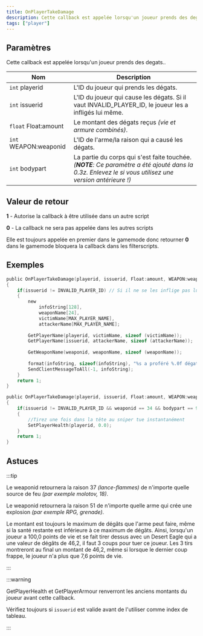 ```yaml
---
title: OnPlayerTakeDamage
description: Cette callback est appelée lorsqu'un joueur prends des degats.
tags: ["player"]
---
```


<VersionWarn name='callback' version='SA-MP 0.3d' />

## Paramètres

Cette callback est appelée lorsqu'un joueur prends des degats..

| Nom                   | Description                                                                                                                                            |
|-----------------------|--------------------------------------------------------------------------------------------------------------------------------------------------------|
| `int` playerid        | L'ID du joueur qui prends les dégats.                                                                                                                  |
| `int` issuerid        | L'ID du joueur qui cause les dégats. Si il vaut INVALID_PLAYER_ID, le joueur les a infligés lui même.                                                  |
| `float` Float:amount  | Le montant des dégats reçus _(vie et armure combinés)_.                                                                                                |
| `int` WEAPON:weaponid | L'ID de l'arme/la raison qui a causé les dégats.                                                                                                       |
| `int` bodypart        | La partie du corps qui s'est faite touchée. _(**NOTE**: Ce paramètre a été ajouté dans la 0.3z. Enlevez le si vous utilisez une version antérieure !)_ |

## Valeur de retour

**1** - Autorise la callback à être utilisée dans un autre script

**0** - La callback ne sera pas appelée dans les autres scripts

Elle est toujours appelée en premier dans le gamemode donc retourner **0** dans le gamemode bloquera la callback dans les filterscripts.

## Exemples

```c
public OnPlayerTakeDamage(playerid, issuerid, Float:amount, WEAPON:weaponid, bodypart)
{
    if(issuerid != INVALID_PLAYER_ID) // Si il ne se les inflige pas lui même
    {
        new
            infoString[128],
            weaponName[24],
            victimName[MAX_PLAYER_NAME],
            attackerName[MAX_PLAYER_NAME];
 
        GetPlayerName(playerid, victimName, sizeof (victimName));
        GetPlayerName(issuerid, attackerName, sizeof (attackerName));
 
        GetWeaponName(weaponid, weaponName, sizeof (weaponName));
 
        format(infoString, sizeof(infoString), "%s a proféré %.0f dégats à %s, arme: %s", attackerName, amount, victimName, weaponName);
        SendClientMessageToAll(-1, infoString);
    }
    return 1;
}
```

```c
public OnPlayerTakeDamage(playerid, issuerid, Float:amount, WEAPON:weaponid, bodypart)
{
    if(issuerid != INVALID_PLAYER_ID && weaponid == 34 && bodypart == 9)
    {
        //Tirez une fois dans la tête au sniper tue instantanément
        SetPlayerHealth(playerid, 0.0);
    }
    return 1;
}
```

## Astuces

:::tip

Le weaponid retournera la raison 37 _(lance-flammes)_ de n'importe quelle source de feu _(par exemple molotov, 18)_.

Le weaponid retournera la raison 51 de n'importe quelle arme qui crée une explosion _(par exemple RPG, grenade)_.

Le montant est toujours le maximum de dégâts que l'arme peut faire, même si la santé restante est inférieure à ce maximum de dégâts. Ainsi, lorsqu'un joueur a 100,0 points de vie et se fait tirer dessus avec un Desert Eagle qui a une valeur de dégâts de 46,2, il faut 3 coups pour tuer ce joueur. Les 3 tirs montreront au final un montant de 46,2, même si lorsque le dernier coup frappe, le joueur n'a plus que 7,6 points de vie.

:::

:::warning

GetPlayerHealth et GetPlayerArmour renverront les anciens montants du joueur avant cette callback. 

Vérifiez toujours si `issuerid` est valide avant de l'utiliser comme index de tableau.

:::

